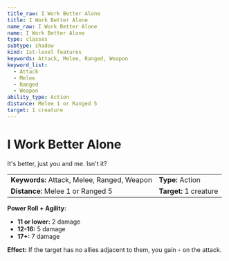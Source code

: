 ```yaml
---
title_raw: I Work Better Alone
title: I Work Better Alone
name_raw: I Work Better Alone
name: I Work Better Alone
type: classes
subtype: shadow
kind: 1st-level features
keywords: Attack, Melee, Ranged, Weapon
keyword_list:
  - Attack
  - Melee
  - Ranged
  - Weapon
ability_type: Action
distance: Melee 1 or Ranged 5
target: 1 creature
---
```


# I Work Better Alone

It's better, just you and me. Isn't it?

|                                             |                        |
| :------------------------------------------ | :--------------------- |
| **Keywords:** Attack, Melee, Ranged, Weapon | **Type:** Action       |
| **Distance:** Melee 1 or Ranged 5           | **Target:** 1 creature |

**Power Roll + Agility:**

- **11 or lower:** 2 damage
- **12-16:** 5 damage
- **17+:** 7 damage

**Effect:** If the target has no allies adjacent to them, you gain `⚡` on the attack.
